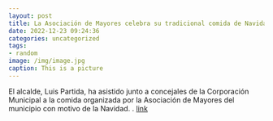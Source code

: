 ```yaml
---
layout: post
title: La Asociación de Mayores celebra su tradicional comida de Navidad
date: 2022-12-23 09:24:36
categories: uncategorized
tags:
- random
image: /img/image.jpg
caption: This is a picture
---
```

El alcalde, Luis Partida, ha asistido junto a concejales de la Corporación Municipal a la comida organizada por la Asociación de Mayores del municipio con motivo de la Navidad. .  [link](https://www.ayto-villacanada.es/noticias/la-asociacion-de-mayores-celebra-su-tradicional-comida-de-navidad-3/)
